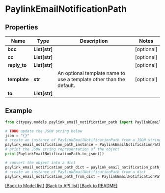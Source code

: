 # PaylinkEmailNotificationPath


## Properties

Name | Type | Description | Notes
------------ | ------------- | ------------- | -------------
**bcc** | **List[str]** |  | [optional] 
**cc** | **List[str]** |  | [optional] 
**reply_to** | **List[str]** |  | [optional] 
**template** | **str** | An optional template name to use a template other than the default. | [optional] 
**to** | **List[str]** |  | 

## Example

```python
from citypay.models.paylink_email_notification_path import PaylinkEmailNotificationPath

# TODO update the JSON string below
json = "{}"
# create an instance of PaylinkEmailNotificationPath from a JSON string
paylink_email_notification_path_instance = PaylinkEmailNotificationPath.from_json(json)
# print the JSON string representation of the object
print(PaylinkEmailNotificationPath.to_json())

# convert the object into a dict
paylink_email_notification_path_dict = paylink_email_notification_path_instance.to_dict()
# create an instance of PaylinkEmailNotificationPath from a dict
paylink_email_notification_path_from_dict = PaylinkEmailNotificationPath.from_dict(paylink_email_notification_path_dict)
```
[[Back to Model list]](../README.md#documentation-for-models) [[Back to API list]](../README.md#documentation-for-api-endpoints) [[Back to README]](../README.md)


